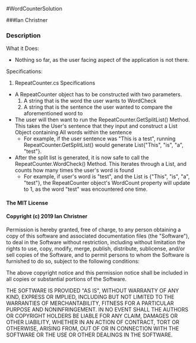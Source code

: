 #WordCounterSolution

###Ian Christner

### Description

What it Does:
* Nothing so far, as the user facing aspect of the application is not there.

Specifications:
1. RepeatCounter.cs Specifications
  * A RepeatCounter object has to be constructed with two parameters.
    1. A string that is the word the user wants to WordCheck
    2. A string that is the sentence the user wanted to compare the aforementioned word to
  * The user will then want to run the RepeatCounter.GetSplitList() Method. This takes the User's sentence that they input and construct a List Object containing
  All words within the sentence
    * For example, if the user sentence was "This is a test", running RepeatCounter.GetSplitList() would generate List<string>{"This", "is", "a", "test"}.
  * After the split list is generated, it is now safe to call the RepeatCounter.WordCheck() Method. This Iterates through a List, and counts how many times the user's word is found
    * For example, if user's word is "test", and the List<string> is {"This", "is", "a", "test"}, the RepeatCounter object's WordCount property will update to 1, as the word "test" was encountered one time.

#### The MIT License

#### Copyright (c) 2019 Ian Christner

Permission is hereby granted, free of charge,
to any person obtaining a copy of this software and
associated documentation files (the "Software"), to
deal in the Software without restriction, including
without limitation the rights to use, copy, modify,
merge, publish, distribute, sublicense, and/or sell
copies of the Software, and to permit persons to whom
the Software is furnished to do so,
subject to the following conditions:

The above copyright notice and this permission notice
shall be included in all copies or substantial portions of the Software.

THE SOFTWARE IS PROVIDED "AS IS", WITHOUT WARRANTY OF ANY KIND,
EXPRESS OR IMPLIED, INCLUDING BUT NOT LIMITED TO THE WARRANTIES
OF MERCHANTABILITY, FITNESS FOR A PARTICULAR PURPOSE AND NONINFRINGEMENT.
IN NO EVENT SHALL THE AUTHORS OR COPYRIGHT HOLDERS BE LIABLE FOR
ANY CLAIM, DAMAGES OR OTHER LIABILITY, WHETHER IN AN ACTION OF CONTRACT,
TORT OR OTHERWISE, ARISING FROM, OUT OF OR IN CONNECTION WITH THE
SOFTWARE OR THE USE OR OTHER DEALINGS IN THE SOFTWARE.
